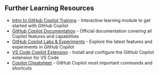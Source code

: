 ## Further Learning Resources
- [Intro to GitHub Copilot Training](https://learn.microsoft.com/en-us/training/modules/introduction-to-github-copilot/) - Interactive learning module to get started with GitHub Copilot
- [GitHub Copilot Documentation](https://docs.github.com/en/copilot) - Official documentation covering all Copilot features and capabilities
- [GitHub Copilot Labs & Experiments](https://github.com/features/copilot) - Explore the latest features and experiments in GitHub Copilot
- [VS Code Copilot Extension](https://marketplace.visualstudio.com/items?itemName=GitHub.copilot) - Install and configure the GitHub Copilot extension for VS Code
- [Copilot Cheatsheet](https://docs.github.com/en/copilot/using-github-copilot/copilot-chat/github-copilot-chat-cheat-sheet) - GitHub Copilot most important commands and shortcuts
